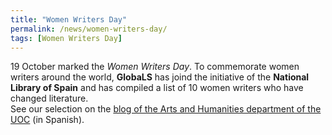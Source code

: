 ```yaml
---
title: "Women Writers Day"
permalink: /news/women-writers-day/
tags: [Women Writers Day]
---
```


19 October marked the _Women Writers Day_. To commemorate women writers around the world, **GlobaLS** has joind the initiative of the **National Library of Spain** and has compiled a list of 10 women writers who have changed literature.  
See our selection on the [blog of the Arts and Humanities department of the UOC](http://humanitats.blogs.uoc.edu/es/escritoras-que-transformaron-la-literatura/) (in Spanish). 
